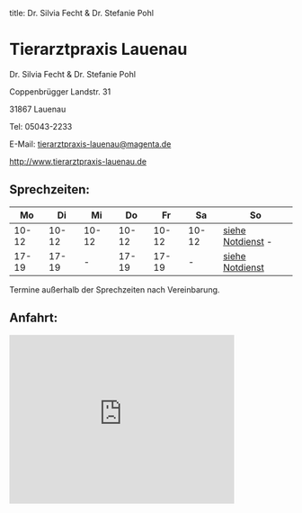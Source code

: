 title: Dr. Silvia Fecht & Dr. Stefanie Pohl

# Tierarztpraxis Lauenau

Dr. Silvia Fecht & Dr. Stefanie Pohl

Coppenbrügger Landstr. 31
    
31867 Lauenau
    
Tel: 05043-2233
    
E-Mail: tierarztpraxis-lauenau@magenta.de

<http://www.tierarztpraxis-lauenau.de>


Sprechzeiten:
---------------

|  Mo   |  Di   |  Mi   |  Do   |  Fr   | Sa    |     So                               |
| ----- | ----- | ----- | ----- | ----- | ----- |------------------------------------- |
| 10-12 | 10-12 | 10-12 | 10-12 | 10-12 | 10-12 |[siehe Notdienst](../notdienst.html) -
| 17-19 | 17-19 |   -   | 17-19 | 17-19 |   -   |[siehe Notdienst](../notdienst.html)  |


Termine außerhalb der Sprechzeiten nach Vereinbarung.

**Anfahrt**:
-------
<iframe src="https://www.google.com/maps/embed?pb=!1m18!1m12!1m3!1d2441.4664250090614!2d9.367261152118589!3d52.271233679668676!2m3!1f0!2f0!3f0!3m2!1i1024!2i768!4f13.1!3m3!1m2!1s0x47ba8161e21ba887%3A0x1ac51c200039bee3!2sCoppenbr%C3%BCgger%20Landstra%C3%9Fe%2031%2C%2031867%20Lauenau!5e0!3m2!1sde!2sde!4v1587050809846!5m2!1sde!2sde" width="400" height="300" frameborder="0" style="border:0;" allowfullscreen="" aria-hidden="false" tabindex="0"></iframe>

